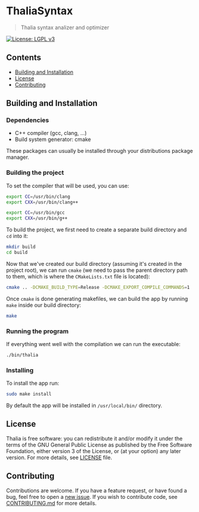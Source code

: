 # ThaliaSyntax
> Thalia syntax analizer and optimizer

[![License: LGPL v3](https://img.shields.io/badge/License-LGPL%20v3-blue.svg)](http://www.gnu.org/licenses/lgpl-3.0)

## Contents
- [Building and Installation](#building-and-installation)
- [License](#license)
- [Contributing](#contributing)

## Building and Installation

### Dependencies
- C++ compiler (gcc, clang, ...)
- Build system generator: cmake

These packages can usually be installed through your distributions package manager.

### Building the project
To set the compiler that will be used, you can use:
```sh
export CC=/usr/bin/clang
export CXX=/usr/bin/clang++

export CC=/usr/bin/gcc
export CXX=/usr/bin/g++
```

To build the project, we first need to create a separate build directory and `cd` into it:
```sh
mkdir build
cd build
```

Now that we've created our build directory (assuming it's created in the project root), we can run `cmake` (we need to pass the parent directory path to them, which is where the `CMakeLists.txt` file is located):
```sh
cmake .. -DCMAKE_BUILD_TYPE=Release -DCMAKE_EXPORT_COMPILE_COMMANDS=1
```

Once `cmake` is done generating makefiles, we can build the app by running `make` inside our build directory:
```sh
make
```

### Running the program
If everything went well with the compilation we can run the executable:
```sh
./bin/thalia
```

### Installing
To install the app run:
```sh
sudo make install
```
By default the app will be installed in `/usr/local/bin/` directory.

## License
Thalia is free software: you can redistribute it and/or modify it under the terms of the GNU General Public License as published by the Free Software Foundation, either version 3 of the License, or (at your option) any later version.
For more details, see [LICENSE](https://github.com/vstan02/thalia/blob/master/LICENSE) file.

## Contributing
Contributions are welcome.
If you have a feature request, or have found a bug, feel free to open a [new issue](https://github.com/vstan02/thalia/issues/new).
If you wish to contribute code, see [CONTRIBUTING.md](https://github.com/vstan02/thalia/blob/master/CONTRIBUTING.md) for more details.
